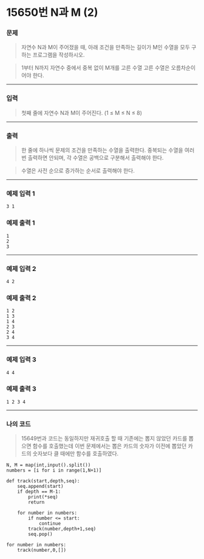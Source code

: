 # 15650번 N과 M (2)
### 문제
> 자연수 N과 M이 주어졌을 때, 아래 조건을 만족하는 길이가 M인 수열을 모두 구하는 프로그램을 작성하시오.

> 1부터 N까지 자연수 중에서 중복 없이 M개를 고른 수열
고른 수열은 오름차순이어야 한다.
---
### 입력
> 첫째 줄에 자연수 N과 M이 주어진다. (1 ≤ M ≤ N ≤ 8)
---
### 출력
> 한 줄에 하나씩 문제의 조건을 만족하는 수열을 출력한다. 중복되는 수열을 여러 번 출력하면 안되며, 각 수열은 공백으로 구분해서 출력해야 한다.

> 수열은 사전 순으로 증가하는 순서로 출력해야 한다.
---
### 예제 입력 1
```
3 1
```
### 예제 출력 1
```
1
2
3
```
---
### 예제 입력 2
```
4 2
```

### 예제 출력 2
```
1 2
1 3
1 4
2 3
2 4
3 4
```
---
### 예제 입력 3
```
4 4
```
### 예제 출력 3
```
1 2 3 4
```
---
### 나의 코드
> 15649번과 코드는 동일하지만 재귀호출 할 때 기존에는 뽑지 않았던 카드를 뽑으면 함수를 호출했는데 이번 문제에서는 뽑은 카드의 숫자가 이전에 뽑았던 카드의 숫자보다 클 때에만 함수를 호출하였다.
```
N, M = map(int,input().split())
numbers = [i for i in range(1,N+1)]

def track(start,depth,seq):
    seq.append(start)
    if depth == M-1:
        print(*seq)
        return

    for number in numbers:
        if number <= start:
            continue
        track(number,depth+1,seq)
        seq.pop()

for number in numbers:
    track(number,0,[])
```
